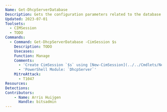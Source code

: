 ```yaml
---
Name: Get-DhcpServerDatabase
Description: Gets the configuration parameters related to the database of the Dynamic Host Configuration Protocol (DHCP) server service
Updated: 2023-07-01
Toolsets:
  - CIMSession
  - TODO
Commands:
  - Command: Get-DhcpServerDatabase -CimSession $s
    Description: TODO
    Usecases:
    Function: Manage
    Comments:
      - 'Create CimSession `$s` using [New-CimSession](../../Cmdlets/New-CimSession/)'
      - 'PowerShell Module: `DhcpServer`'
    MitreAttack:
      - T1047
Resources:
Detections:
Contributors:
    - Name: Arris Huijgen
      Handle: bitsadmin
---
```

